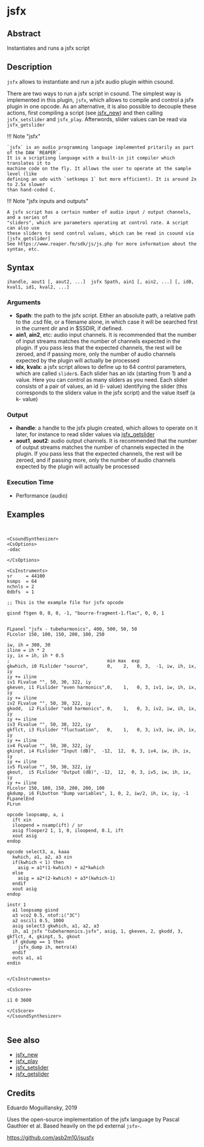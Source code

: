 # jsfx

## Abstract

Instantiates and runs a jsfx script 


## Description

`jsfx` allows to instantiate and run a jsfx audio plugin within csound. 

There are two ways to run a jsfx script in csound. The simplest way is implemented
in this plugin, `jsfx`, which allows to compile and control a jsfx plugin in one
opcode. As an alternative, it is also possible to decouple these actions, first 
compiling a script (see [jsfx_new]) and then calling `jsfx_setslider` and `jsfx_play`.
Afterwords, slider values can be read via `jsfx_getslider`

!!! Note "jsfx"

    `jsfx` is an audio programming language implemented pritarily as part of the DAW `REAPER`. 
    It is a scriptiong language with a built-in jit compiler which translates it to 
    machine code on the fly. It allows the user to operate at the sample level (like 
    defining an udo with `setksmps 1` but more efficient). It is around 2x to 2.5x slower
    than hand-coded C.

    
!!! Note "jsfx inputs and outputs"

    A jsfx script has a certain number of audio input / output channels, and a series of 
    "sliders", which are parameters operating at control rate. A script can also use
    these sliders to send control values, which can be read in csound via [jsfx_getslider]
    See https://www.reaper.fm/sdk/js/js.php for more information about the syntax, etc.


## Syntax

    ihandle, aout1 [, aout2, ...]  jsfx Spath, ain1 [, ain2, ...] [, id0, kval1, id1, kval2, ...]
    
### Arguments

* **Spath**: the path to the jsfx script. Either an absolute path, a relative path to the 
  .csd file, or a filename alone, in which case it will be searched first in the current dir
  and in $SSDIR, if defined.
* **ain1**, **ain2**, etc: audio input channels. It is recommended that the number of input
  streams matches the number of channels expected in the plugin. If you pass less that the 
  expected channels, the rest will be zeroed, and if passing more, only the number of 
  audio channels expected by the plugin will actually be processed
* **idx**, **kvalx**: a jsfx script allows to define up to 64 control parameters, which are
  called `slider`s. Each slider has an idx (starting from 1) and a value. Here you can control
  as many sliders as you need. Each slider consists of a pair of values, an id (i- value) 
  identifying the slider (this corresponds to the sliderx value in the jsfx script) and the
  value itself (a k- value)

### Output

* **ihandle**: a handle to the jsfx plugin created, which allows to operate on it later,
  for instance to read slider values via [jsfx_getslider]
* **aout1**, **aout2**: audio output channels. It is recommended that the number of output
  streams matches the number of channels expected in the plugin. If you pass less that the 
  expected channels, the rest will be zeroed, and if passing more, only the number of 
  audio channels expected by the plugin will actually be processed

### Execution Time

* Performance (audio)

## Examples

```csound


<CsoundSynthesizer>
<CsOptions>
-odac 

</CsOptions>

<CsInstruments>
sr     = 44100
ksmps  = 64
nchnls = 2
0dbfs  = 1

;; This is the example file for jsfx opcode

gisnd ftgen 0, 0, 0, -1, "bourre-fragment-1.flac", 0, 0, 1


FLpanel "jsfx - tubeharmonics", 400, 500, 50, 50
FLcolor 150, 100, 150, 200, 100, 250

iw, ih = 300, 30
iline = ih * 2
iy, ix = ih, ih * 0.5
;                                    min max  exp
gkwhich, i0 FLslider "source",       0,    2,   0, 3,  -1, iw, ih, ix, iy
iy += iline
iv1 FLvalue "", 50, 30, 322, iy
gkeven, i1 FLslider "even harmonics",0,    1,   0, 3, iv1, iw, ih, ix, iy
iy += iline
iv2 FLvalue "", 50, 30, 322, iy
gkodd,  i2 FLslider "odd harmonics", 0,    1,   0, 3, iv2, iw, ih, ix, iy
iy += iline
iv3 FLvalue "", 50, 30, 322, iy
gkflct, i3 FLslider "fluctuation",   0,    1,   0, 3, iv3, iw, ih, ix, iy
iy += iline
iv4 FLvalue "", 50, 30, 322, iy
gkinpt, i4 FLslider "Input (dB)",  -12,  12,  0, 3, iv4, iw, ih, ix, iy
iy += iline
iv5 FLvalue "", 50, 30, 322, iy
gkout,  i5 FLslider "Output (dB)", -12,  12,  0, 3, iv5, iw, ih, ix, iy
iy += iline
FLcolor 150, 100, 150, 200, 200, 100
gkdump, i6 FLbutton "Dump variables", 1, 0, 2, iw/2, ih, ix, iy, -1 
FLpanelEnd
FLrun

opcode loopsamp, a, i
  ift xin
  iloopend = nsamp(ift) / sr
  asig flooper2 1, 1, 0, iloopend, 0.1, ift
  xout asig
endop

opcode select3, a, kaaa
  kwhich, a1, a2, a3 xin
  if(kwhich < 1) then
    asig = a1*(1-kwhich) + a2*kwhich
  else
    asig = a2*(2-kwhich) + a3*(kwhich-1)
  endif
  xout asig
endop

instr 1
  a1 loopsamp gisnd
  a3 vco2 0.5, ntof:i("3C")
  a2 oscili 0.5, 1000
  asig select3 gkwhich, a1, a2, a3
  ih, a1 jsfx "tubeharmonics.jsfx", asig, 1, gkeven, 2, gkodd, 3, gkflct, 4, gkinpt, 5, gkout
  if gkdump == 1 then
    jsfx_dump ih, metro(4)
  endif
  outs a1, a1
endin


</CsInstruments>

<CsScore>

i1 0 3600

</CsScore>
</CsoundSynthesizer>


```


## See also

* [jsfx_new]
* [jsfx_play]
* [jsfx_setslider]
* [jsfx_getslider]

## Credits

Eduardo Moguillansky, 2019

Uses the open-source implementation of the jsfx language by Pascal Gauthier et al. Based heavily on
the pd external `jsfx~`.

https://github.com/asb2m10/jsusfx


[jsfx_new]: jsfx_new.md
[jsfx_play]: jsfx_play.md
[jsfx_getslider]: jsfx_getslider.md
[jsfx_setslider]: jsfx_setslider.md
